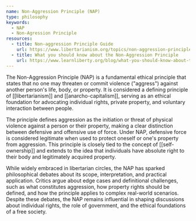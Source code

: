 ```yaml
---
name: Non-Aggression Principle (NAP)
type: philosophy
keywords:
  - NAP
  - Non-Agression Principle
resources:
  - title: Non-aggression Principle Guide
    url: https://www.libertarianism.org/topics/non-aggression-principle
  - title: What you should know about the Non-Aggression Principle
    url: https://www.learnliberty.org/blog/what-you-should-know-about-the-non-aggression-principle/
---
```


The Non-Aggression Principle (NAP) is a fundamental ethical principle that states that no one may threaten or commit violence ("aggress") against another person's life, body, or property. It is considered a defining principle of [[libertarianism]] and [[anarcho-capitalism]], serving as an ethical foundation for advocating individual rights, private property, and voluntary interaction between people.

The principle defines aggression as the initiation or threat of physical violence against a person or their property, making a clear distinction between defensive and offensive use of force. Under NAP, defensive force is considered legitimate when used to protect oneself or one's property from aggression. This principle is closely tied to the concept of [[self-ownership]] and extends to the idea that individuals have absolute right to their body and legitimately acquired property.

While widely embraced in libertarian circles, the NAP has sparked philosophical debates about its scope, interpretation, and practical application. Critics argue about edge cases and definitional challenges, such as what constitutes aggression, how property rights should be defined, and how the principle applies to complex real-world scenarios. Despite these debates, the NAP remains influential in shaping discussions about individual rights, the role of government, and the ethical foundations of a free society.
